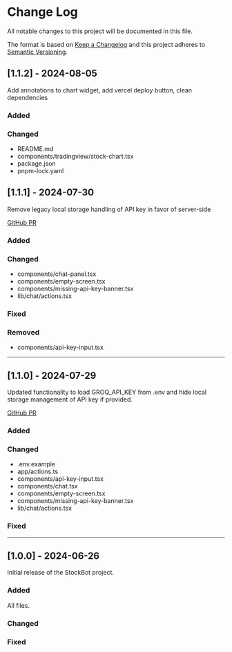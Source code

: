 # Change Log

All notable changes to this project will be documented in this file.

The format is based on [Keep a Changelog](http://keepachangelog.com/)
and this project adheres to [Semantic Versioning](http://semver.org/).

## [1.1.2] - 2024-08-05

Add annotations to chart widget, add vercel deploy button, clean dependencies

### Added

### Changed

- README.md
- components/tradingview/stock-chart.tsx
- package.json
- pnpm-lock.yaml

## [1.1.1] - 2024-07-30

Remove legacy local storage handling of API key in favor of server-side

[GitHub PR](https://github.com/jookie/jojoBot/pull/17)

### Added

### Changed

- components/chat-panel.tsx
- components/empty-screen.tsx
- components/missing-api-key-banner.tsx
- lib/chat/actions.tsx

### Fixed

### Removed

- components/api-key-input.tsx

---

## [1.1.0] - 2024-07-29

Updated functionality to load GROQ_API_KEY from .env and hide local storage management of API key if provided.

[GitHub PR](https://github.com/jookie/jojoBot/pull/15)

### Added

### Changed

- .env.example
- app/actions.ts
- components/api-key-input.tsx
- components/chat.tsx
- components/empty-screen.tsx
- components/missing-api-key-banner.tsx
- lib/chat/actions.tsx

### Fixed

---

## [1.0.0] - 2024-06-26

Initial release of the StockBot project.

### Added

All files.

### Changed

### Fixed
